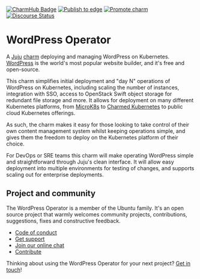 [![CharmHub Badge](https://charmhub.io/wordpress-k8s/badge.svg)](https://charmhub.io/wordpress-k8s)
[![Publish to edge](https://github.com/canonical/wordpress-k8s-operator/actions/workflows/publish_charm.yaml/badge.svg)](https://github.com/canonical/wordpress-k8s-operator/actions/workflows/publish_charm.yaml)
[![Promote charm](https://github.com/canonical/wordpress-k8s-operator/actions/workflows/promote_charm.yaml/badge.svg)](https://github.com/canonical/wordpress-k8s-operator/actions/workflows/promote_charm.yaml)
[![Discourse Status](https://img.shields.io/discourse/status?server=https%3A%2F%2Fdiscourse.charmhub.io&style=flat&label=CharmHub%20Discourse)](https://discourse.charmhub.io)

# WordPress Operator

A [Juju](https://juju.is/) [charm](https://juju.is/docs/olm/charmed-operators) deploying and managing WordPress on Kubernetes. [WordPress](https://wordpress.com) is the world's most popular website builder, and it's free and open-source.

This charm simplifies initial deployment and "day N" operations of WordPress on Kubernetes,
including scaling the number of instances, integration with SSO, 
access to OpenStack Swift object storage for redundant file storage and more.
It allows for deployment on many different Kubernetes platforms, 
from [MicroK8s](https://microk8s.io/) to [Charmed Kubernetes](https://ubuntu.com/kubernetes) 
to public cloud Kubernetes offerings.

As such, the charm makes it easy for those looking to take control of their own content management system whilst keeping operations simple, 
and gives them the freedom to deploy on the Kubernetes platform of their choice.

For DevOps or SRE teams this charm will make operating WordPress simple and straightforward through Juju's clean interface.
It will allow easy deployment into multiple environments for testing of changes, 
and supports scaling out for enterprise deployments.

## Project and community

The WordPress Operator is a member of the Ubuntu family. 
It's an open source project that warmly welcomes community projects, contributions, suggestions, fixes and constructive feedback.

* [Code of conduct](https://ubuntu.com/community/code-of-conduct)
* [Get support](https://discourse.charmhub.io/)
* [Join our online chat](https://chat.charmhub.io/charmhub/channels/charm-dev)
* [Contribute](https://charmhub.io/wordpress-k8s/docs/contributing-hacking)

Thinking about using the WordPress Operator for your next project? [Get in touch](https://chat.charmhub.io/charmhub/channels/charm-dev)!
